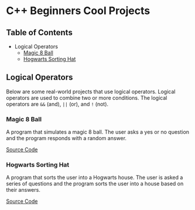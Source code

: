 # C++ Beginners Cool Projects

## Table of Contents
- Logical Operators
  - [Magic 8 Ball](#magic-8-ball)
  - [Hogwarts Sorting Hat](#hogwarts-sorting-hat)

## Logical Operators
Below are some real-world projects that use logical operators. Logical operators are used to combine two or more conditions. The logical operators are `&&` (and), `||` (or), and `!` (not).

### Magic 8 Ball
A program that simulates a magic 8 ball. The user asks a yes or no question and the program responds with a random answer.

[Source Code](magic8_ball.cpp)

### Hogwarts Sorting Hat
A program that sorts the user into a Hogwarts house. The user is asked a series of questions and the program sorts the user into a house based on their answers.

[Source Code](hogwarts_sorting_hat.cpp)

